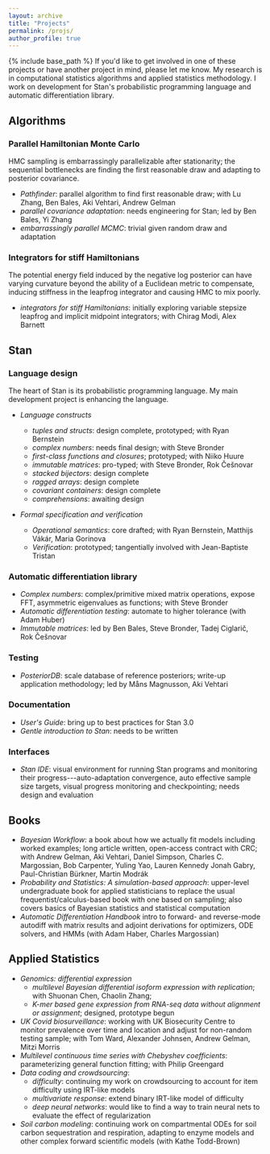 ```yaml
---
layout: archive
title: "Projects"
permalink: /projs/
author_profile: true
---
```

{% include base_path %}
If you'd like to get involved in one of these projects or have another project in mind, please let me know.  My research is in computational statistics algorithms and applied statistics methodology. I work on development for Stan's probabilistic programming language and automatic differentiation library.


## Algorithms
### Parallel Hamiltonian Monte Carlo
HMC sampling is embarrassingly parallelizable after stationarity;  the sequential bottlenecks are finding the first reasonable draw and adapting to posterior covariance.
* *Pathfinder*: parallel algorithm to find first reasonable draw; with Lu Zhang, Ben Bales, Aki Vehtari, Andrew Gelman
* *parallel covariance adaptation*: needs engineering for Stan; led by Ben Bales, Yi Zhang
* *embarrassingly parallel MCMC*:  trivial given random draw and adaptation


### Integrators for stiff Hamiltonians
The potential energy field induced by the negative log posterior can have varying curvature beyond the ability of a Euclidean metric to compensate, inducing stiffness in the leapfrog integrator and causing HMC to mix poorly.
* *integrators for stiff Hamiltonians*: initially exploring variable stepsize leapfrog and implicit midpoint integrators; with Chirag Modi, Alex Barnett


## Stan
### Language design
The heart of Stan is its probabilistic programming language.  My main development project is enhancing the language.
* *Language constructs*
    * *tuples and structs*: design complete, prototyped; with Ryan Bernstein
    * *complex numbers*:  needs final design; with Steve Bronder
    * *first-class functions and closures*; prototyped; with Niiko Huure
	* *immutable matrices*: pro-typed; with Steve Bronder, Rok Češnovar
	* *stacked bijectors*: design complete
	* *ragged arrays*: design complete
	* *covariant containers*: design complete
	* *comprehensions*: awaiting design

* *Formal specification and verification*
    * *Operational semantics*: core drafted; with Ryan Bernstein, Matthijs Vákár, Maria Gorinova
	* *Verification*: prototyped; tangentially involved with Jean-Baptiste Tristan

### Automatic differentiation library
* *Complex numbers*: complex/primitive mixed matrix operations, expose FFT, asymmetric eigenvalues as functions; with Steve Bronder
* *Automatic differentiation testing*: automate to higher tolerance (with Adam Huber)
* *Immutable matrices*: led by Ben Bales, Steve Bronder, Tadej Ciglarič, Rok Češnovar

### Testing
* *PosteriorDB*: scale database of reference posteriors; write-up application methodology; led by Måns Magnusson, Aki Vehtari

### Documentation
* *User's Guide*: bring up to best practices for Stan 3.0
* *Gentle introduction to Stan*: needs to be written

### Interfaces
* *Stan IDE*: visual environment for running Stan programs and monitoring their progress---auto-adaptation convergence, auto effective sample size targets, visual progress monitoring and checkpointing; needs design and evaluation


## Books
* *Bayesian Workflow*: a book about how we actually fit models including worked examples; long article written, open-access contract with CRC; with Andrew Gelman, Aki Vehtari, Daniel Simpson, Charles C. Margossian, Bob Carpenter, Yuling Yao, Lauren Kennedy Jonah Gabry, Paul-Christian Bürkner, Martin Modrák
* *Probability and Statistics: A simulation-based approach*: upper-level undergraduate book for applied statisticians to replace the usual frequentist/calculus-based book with one based on sampling; also covers basics of Bayesian statistics and statistical computation
* *Automatic Differentiation Handbook* intro to forward- and reverse-mode autodiff with matrix results and adjoint derivations for optimizers, ODE solvers, and HMMs (with Adam Haber, Charles Margossian)


## Applied Statistics
* *Genomics: differential expression*
    * *multilevel Bayesian differential isoform expression with
      replication*;  with Shuonan Chen, Chaolin Zhang;
	* *K-mer based gene expression from RNA-seq data without
alignment or assignment*; designed, prototype begun
* *UK Covid biosurveillance*: working with UK Biosecurity Centre to monitor
  prevalence over time and location and adjust for non-random testing
  sample; with Tom Ward, Alexander Johnsen, Andrew Gelman, Mitzi
  Morris
* *Multilevel continuous time series with Chebyshev coefficients*:
parameterizing general function fitting; with Philip Greengard
* *Data coding and crowdsourcing*:
    * *difficulty*: continuing my work on crowdsourcing
	to account for item difficulty using IRT-like models
	* *multivariate response*: extend binary IRT-like model of difficulty
    * *deep neural networks*: would like to find a way to train neural
      nets to evaluate the effect of regularization
* *Soil carbon modeling*: continuing work on compartmental ODEs for
  soil carbon sequestration and respiration, adapting to enzyme models
  and other complex forward scientific models (with Kathe Todd-Brown)



